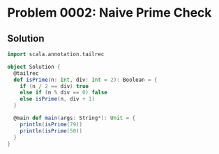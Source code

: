 # Problem 0002: Naive Prime Check

## Solution

```scala
import scala.annotation.tailrec

object Solution {
  @tailrec
  def isPrime(n: Int, div: Int = 2): Boolean = {
    if (n / 2 == div) true
    else if (n % div == 0) false
    else isPrime(n, div + 1)
  }

  @main def main(args: String*): Unit = {
    println(isPrime(79))
    println(isPrime(50))
  }
}
```
